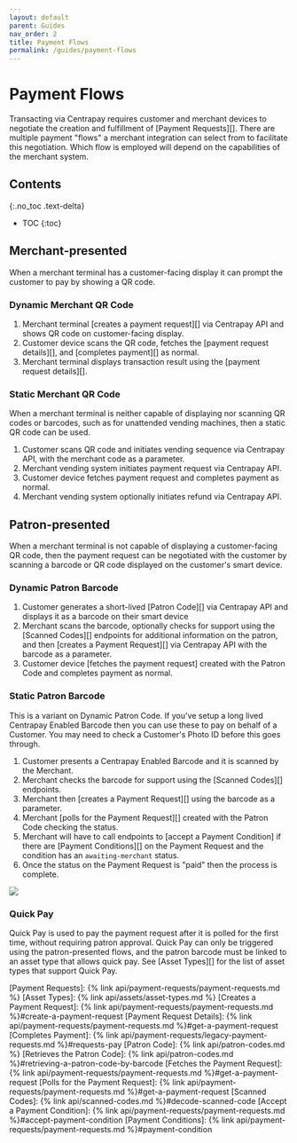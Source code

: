 ```yaml
---
layout: default
parent: Guides
nav_order: 2
title: Payment Flows
permalink: /guides/payment-flows
---
```


# Payment Flows

Transacting via Centrapay requires customer and merchant devices to negotiate
the creation and fulfillment of [Payment Requests][].  There are multiple
payment "flows" a merchant integration can select from to facilitate this
negotiation.  Which flow is employed will depend on the capabilities of the
merchant system.

## Contents
{:.no_toc .text-delta}

* TOC
{:toc}

## Merchant-presented

When a merchant terminal has a customer-facing display it can prompt the
customer to pay by showing a QR code.

### Dynamic Merchant QR Code

1. Merchant terminal [creates a payment request][] via Centrapay API and shows QR
   code on customer-facing display.
2. Customer device scans the QR code, fetches the [payment request details][],
   and [completes payment][] as normal.
3. Merchant terminal displays transaction result using the [payment request details][].

### Static Merchant QR Code

When a merchant terminal is neither capable of displaying nor scanning QR codes
or barcodes, such as for unattended vending machines, then a static QR code can
be used.

1. Customer scans QR code and initiates vending sequence via Centrapay API,
   with the merchant code as a parameter.
2. Merchant vending system initiates payment request via Centrapay API.
3. Customer device fetches payment request and completes payment as normal.
4. Merchant vending system optionally initiates refund via Centrapay API.

## Patron-presented

When a merchant terminal is not capable of displaying a customer-facing QR code,
then the payment request can be negotiated with the customer by scanning a
barcode or QR code displayed on the customer's smart device.

### Dynamic Patron Barcode

1. Customer generates a short-lived [Patron Code][] via Centrapay API and displays
   it as a barcode on their smart device
2. Merchant scans the barcode, optionally checks for support using the
   [Scanned Codes][] endpoints for additional information on the patron, and then
   [creates a Payment Request][] via Centrapay API with the barcode as a
   parameter.
3. Customer device [fetches the payment request] created with the Patron Code and completes
   payment as normal.

### Static Patron Barcode

This is a variant on Dynamic Patron Code. If you've setup a long lived Centrapay
Enabled Barcode then you can use these to pay on behalf of a Customer. You may
need to check a Customer's Photo ID before this goes through.

1. Customer presents a Centrapay Enabled Barcode and it is scanned by the Merchant.
2. Merchant checks the barcode for support using the [Scanned Codes][] endpoints.
3. Merchant then [creates a Payment Request][] using the barcode as a parameter.
4. Merchant [polls for the Payment Request][] created with the Patron Code checking the status.
5. Merchant will have to call endpoints to [accept a Payment Condition]
   if there are [Payment Conditions][] on the Payment Request
   and the condition has an `awaiting-merchant` status.
6. Once the status on the Payment Request is "paid" then the process is complete.

<img src="{{site.url}}/images/static-patron-code-flow.svg" style="display: block; margin: auto;" />

### Quick Pay

Quick Pay is used to pay the payment request after it is polled for the first time, without requiring patron approval.
Quick Pay can only be triggered using the patron-presented flows, and the patron barcode must be linked to an
asset type that allows quick pay. See [Asset Types][] for the list of asset types that support Quick Pay.

[Payment Requests]: {% link api/payment-requests/payment-requests.md %}
[Asset Types]: {% link api/assets/asset-types.md %}
[Creates a Payment Request]: {% link api/payment-requests/payment-requests.md %}#create-a-payment-request
[Payment Request Details]: {% link api/payment-requests/payment-requests.md %}#get-a-payment-request
[Completes Payment]: {% link api/payment-requests/legacy-payment-requests.md %}#requests-pay
[Patron Code]: {% link api/patron-codes.md %}
[Retrieves the Patron Code]: {% link api/patron-codes.md %}#retrieving-a-patron-code-by-barcode
[Fetches the Payment Request]: {% link api/payment-requests/payment-requests.md %}#get-a-payment-request
[Polls for the Payment Request]: {% link api/payment-requests/payment-requests.md %}#get-a-payment-request
[Scanned Codes]: {% link api/scanned-codes.md %}#decode-scanned-code
[Accept a Payment Condition]: {% link api/payment-requests/payment-requests.md %}#accept-payment-condition
[Payment Conditions]: {% link api/payment-requests/payment-requests.md %}#payment-condition
